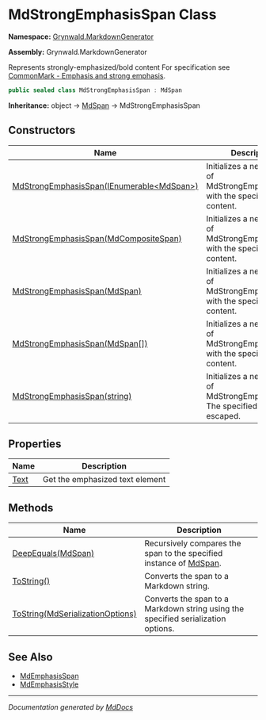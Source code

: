 # MdStrongEmphasisSpan Class

**Namespace:** [Grynwald.MarkdownGenerator](../index.md)

**Assembly:** Grynwald.MarkdownGenerator

Represents strongly\-emphasized\/bold content For specification see [CommonMark \- Emphasis and strong emphasis](https://spec.commonmark.org/0.28/#emphasis-and-strong-emphasis).

```csharp
public sealed class MdStrongEmphasisSpan : MdSpan
```

**Inheritance:** object → [MdSpan](../MdSpan/index.md) → MdStrongEmphasisSpan

## Constructors

| Name                                                                                                       | Description                                                                             |
| ---------------------------------------------------------------------------------------------------------- | --------------------------------------------------------------------------------------- |
| [MdStrongEmphasisSpan(IEnumerable\<MdSpan\>)](constructors/index.md#mdstrongemphasisspanienumerablemdspan) | Initializes a new instance of MdStrongEmphasisSpan with the specified content.          |
| [MdStrongEmphasisSpan(MdCompositeSpan)](constructors/index.md#mdstrongemphasisspanmdcompositespan)         | Initializes a new instance of MdStrongEmphasisSpan with the specified content.          |
| [MdStrongEmphasisSpan(MdSpan)](constructors/index.md#mdstrongemphasisspanmdspan)                           | Initializes a new instance of MdStrongEmphasisSpan with the specified content.          |
| [MdStrongEmphasisSpan(MdSpan\[\])](constructors/index.md#mdstrongemphasisspanmdspan)                       | Initializes a new instance of MdStrongEmphasisSpan with the specified content.          |
| [MdStrongEmphasisSpan(string)](constructors/index.md#mdstrongemphasisspanstring)                           | Initializes a new instance of MdStrongEmphasisSpan. The specified text will be escaped. |

## Properties

| Name                       | Description                     |
| -------------------------- | ------------------------------- |
| [Text](properties/Text.md) | Get the emphasized text element |

## Methods

| Name                                                                                   | Description                                                                              |
| -------------------------------------------------------------------------------------- | ---------------------------------------------------------------------------------------- |
| [DeepEquals(MdSpan)](methods/DeepEquals.md)                                            | Recursively compares the span to the specified instance of [MdSpan](../MdSpan/index.md). |
| [ToString()](methods/ToString.md#tostring)                                             | Converts the span to a Markdown string.                                                  |
| [ToString(MdSerializationOptions)](methods/ToString.md#tostringmdserializationoptions) | Converts the span to a Markdown string using the specified serialization options.        |

## See Also

- [MdEmphasisSpan](../MdEmphasisSpan/index.md)
- [MdEmphasisStyle](../MdEmphasisStyle/index.md)

___

*Documentation generated by [MdDocs](https://github.com/ap0llo/mddocs)*
